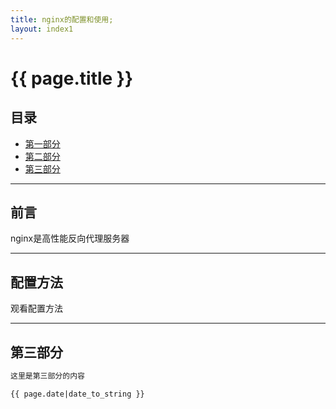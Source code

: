 ```yaml
---
title: nginx的配置和使用;
layout: index1
---
```




# {{ page.title }}

## 目录
+ [第一部分](#前言)
+ [第二部分](#配置方法)
+ [第三部分](#partIII) 

----------------------------------

## 前言
 

nginx是高性能反向代理服务器

----------------------------------

## 配置方法
 

观看配置方法

----------------------------------

## 第三部分
 
```markdown
这里是第三部分的内容

{{ page.date|date_to_string }}
```